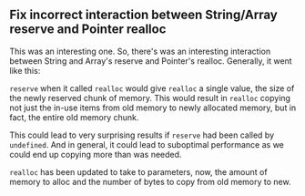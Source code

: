 ## Fix incorrect interaction between String/Array reserve and Pointer realloc

This was an interesting one. So, there's was an interesting interaction between String and Array's reserve and Pointer's realloc. Generally, it went like this:

`reserve` when it called `realloc` would give `realloc` a single value, the size of the newly reserved chunk of memory. This would result in `realloc` copying not just the in-use items from old memory to newly allocated memory, but in fact, the entire old memory chunk.

This could lead to very surprising results if `reserve` had been called by `undefined`. And in general, it could lead to suboptimal performance as we could end up copying more than was needed.

`realloc` has been updated to take to parameters, now, the amount of memory to alloc and the number of bytes to copy from old memory to new.

